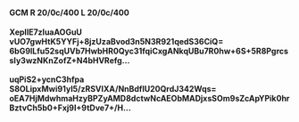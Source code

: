 #### GCM R 20/0c/400 L 20/0c/400
**XepllE7zluaAOGuU**<br/>**vUO7gwHtK5YYFj+8jzUzaBvod3n5N3R921qedS36CiQ=**<br/>**6bG9lLfu52sqUVb7HwbHR0Qyc31fqiCxgANkqUBu7R0hw+6S+5R8PgrcssIy3wzNKnZofZ+N4bHVRefg...**<br/><br/>
**uqPiS2+ycnC3hfpa**<br/>**S8OLipxMwi91yI5/zRSVIXA/NnBdflU20QrdJ342Wqs=**<br/>**oEA7HjMdwhmaHzyBPZyAMD8dctwNcAEObMADjxsSOm9sZcApYPik0hrBztvCh5b0+Fxj9I+9tDve7+/H...**